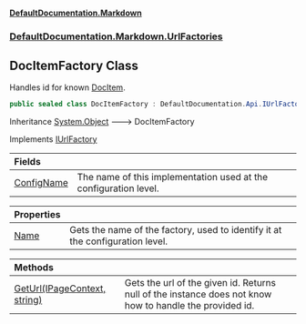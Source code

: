 #### [DefaultDocumentation\.Markdown](../../../../index.md 'index')
### [DefaultDocumentation\.Markdown\.UrlFactories](../../../../index.md#DefaultDocumentation.Markdown.UrlFactories 'DefaultDocumentation\.Markdown\.UrlFactories')

## DocItemFactory Class

Handles id for known [DocItem](https://github.com/Doraku/DefaultDocumentation/blob/master/documentation/api/DefaultDocumentation/Models/DocItem/index.md 'DefaultDocumentation\.Models\.DocItem')\.

```csharp
public sealed class DocItemFactory : DefaultDocumentation.Api.IUrlFactory
```

Inheritance [System\.Object](https://docs.microsoft.com/en-us/dotnet/api/System.Object 'System\.Object') &#129106; DocItemFactory

Implements [IUrlFactory](https://github.com/Doraku/DefaultDocumentation/blob/master/documentation/api/DefaultDocumentation/Api/IUrlFactory/index.md 'DefaultDocumentation\.Api\.IUrlFactory')

| Fields | |
| :--- | :--- |
| [ConfigName](ConfigName.md 'DefaultDocumentation\.Markdown\.UrlFactories\.DocItemFactory\.ConfigName') | The name of this implementation used at the configuration level\. |

| Properties | |
| :--- | :--- |
| [Name](Name.md 'DefaultDocumentation\.Markdown\.UrlFactories\.DocItemFactory\.Name') | Gets the name of the factory, used to identify it at the configuration level\. |

| Methods | |
| :--- | :--- |
| [GetUrl\(IPageContext, string\)](GetUrl(IPageContext,string).md 'DefaultDocumentation\.Markdown\.UrlFactories\.DocItemFactory\.GetUrl\(DefaultDocumentation\.IPageContext, string\)') | Gets the url of the given id\. Returns null of the instance does not know how to handle the provided id\. |
